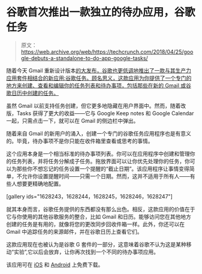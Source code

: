 # 谷歌首次推出一款独立的待办应用，谷歌任务

> 原文：<https://web.archive.org/web/https://techcrunch.com/2018/04/25/google-debuts-a-standalone-to-do-app-google-tasks/>

随着今天 Gmail 重新设计版本[的大发布，谷歌也更低调地推出了一款与其生产力应用套件相结合的新应用:谷歌任务。顾名思义，这款应用为你提供了一个专门的地方来创建、查看和编辑你的任务列表和待办事项，包括那些在新的 Gmail 或谷歌日历中创建的任务。](https://web.archive.org/web/20230311152800/https://techcrunch.com/2018/04/25/say-hello-to-the-new-gmail-with-self-destructing-messages-email-snoozing-offline-mode-and-more/)

虽然 Gmail 以前支持任务创建，但它更多地隐藏在用户界面中。然而，随着改版，Tasks 获得了更大的收益——它与 Google Keep notes 和 Google Calendar 一起，只需点击一下，就可以在 Gmail 的侧边栏中弹出。

随着来自 Gmail 的新用户的涌入，创建一个专门的谷歌任务应用程序也是有意义的。毕竟，待办事项不是你只能在收件箱里查看或思考的事情。

这个应用本身是一个相当标准的待办事项列表。你可以在应用程序中创建和管理你的任务列表，并将任务分解成子任务。拖放界面可以让你优先处理你的任务，你可以为那些你不想忘记的任务设置一个提醒的“截止日期”。该应用程序让事情变得简单，不允许你设置提醒时间——只需一个日期。然而，这并不适用于所有人——有些人想要更精确地配置。

[gallery ids="1628243，1628244，1628245，1628246，1628247"]

就其本身而言，谷歌任务提供的东西都没有那么出色。相反，这款应用的价值在于它与你使用的其他谷歌服务的整合，比如 Gmail 和日历。能够访问您在其他地方创建的任务是有用的，就像将您的更改同步回收件箱一样。此外，你还可以在 Gmail 中追踪任务的来源邮件，并在谷歌日历上查看它们。

这款应用现在也被认为是谷歌 G 套件的一部分，这意味着谷歌不认为这是某种移动“实验”,它以后会放弃，让你再次找到一个不同的待办事项应用。

该应用可在 [iOS](https://web.archive.org/web/20230311152800/https://itunes.apple.com/us/app/google-tasks/id1353634006) 和 [Android](https://web.archive.org/web/20230311152800/https://play.google.com/store/apps/details?id=com.google.android.apps.tasks) 上免费下载。